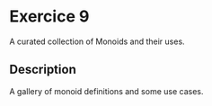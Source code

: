 # Exercice 9

A curated collection of Monoids and their uses.

## Description

A gallery of monoid definitions and some use cases.
